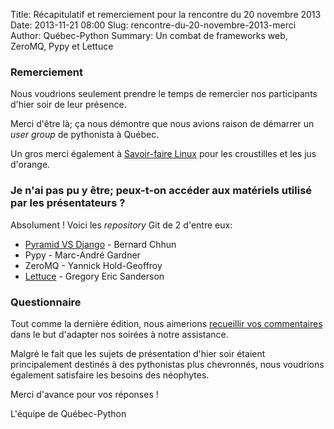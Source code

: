 Title: Récapitulatif et remerciement pour la rencontre du 20 novembre 2013
Date: 2013-11-21 08:00
Slug: rencontre-du-20-novembre-2013-merci
Author: Québec-Python
Summary: Un combat de frameworks web, ZeroMQ, Pypy et Lettuce

### Remerciement

Nous voudrions seulement prendre le temps de remercier nos participants d'hier soir de leur présence.

Merci d'être là; ça nous démontre que nous avions raison de démarrer un *user group* de pythonista à Québec.

Un gros merci également à <a href="http://www.savoirfairelinux.com/">Savoir-faire Linux</a> pour les croustilles et les jus d'orange.

### Je n'ai pas pu y être; peux-t-on accéder aux matériels utilisé par les présentateurs&nbsp;?

Absolument ! Voici les *repository* Git de 2 d'entre eux:

<ul class="disc">
    <li>
        <a href="https://github.com/Quebec-Python/presentation-pyramid-vs-django">Pyramid VS Django</a> - Bernard Chhun
    </li>
    <li>
        Pypy - Marc-André Gardner
    </li>
    <li>
        ZeroMQ - Yannick Hold-Geoffroy
    </li>
    <li>
        <a href="https://github.com/gelendir/qcpy-lettuce">Lettuce</a> - Gregory Eric Sanderson
    </li>
</ul>

### Questionnaire

Tout comme la dernière édition, nous aimerions <a href="https://docs.google.com/forms/d/1sUSM-sh4lvODGNlQ5CQ4t40NkIWNGA8NHawmcc0-ir0/viewform">recueillir vos commentaires</a> dans le but d'adapter nos soirées à notre assistance.

Malgré le fait que les sujets de présentation d'hier soir étaient principalement destinés à des pythonistas plus chevronnés, nous voudrions également satisfaire les besoins des néophytes.

Merci d'avance pour vos réponses !

L'équipe de Québec-Python